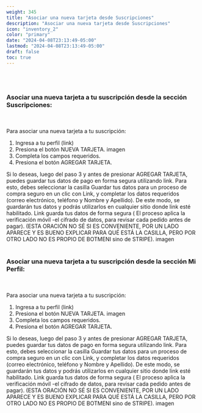 ```yaml
---
weight: 345
title: "Asociar una nueva tarjeta desde Suscripciones"
description: "Asociar una nueva tarjeta desde Suscripciones"
icon: "inventory_2"
color: "primary"
date: "2024-04-08T23:13:49-05:00"
lastmod: "2024-04-08T23:13:49-05:00"
draft: false
toc: true
---
```

<br></br>
### Asociar una nueva tarjeta a tu suscripción desde la sección Suscripciones:
<br></br>
Para asociar una nueva tarjeta a tu suscripción:
1. Ingresa a tu perfil (link)
2. Presiona el botón NUEVA TARJETA.
imagen
3. Completa los campos requeridos.
4. Presiona el botón AGREGAR TARJETA.

Si lo deseas, luego del paso 3 y antes de presionar AGREGAR TARJETA, puedes guardar tus datos de pago en forma segura utilizando link. Para esto, debes seleccionar la casilla Guardar tus datos para un proceso de compra seguro en un clic con Link, y completar los datos requeridos (correo electrónico, teléfono y  Nombre y Apellido). De este modo, se guardarán tus datos y podrás utilizarlos en cualquier sitio donde link esté habilitado. Link guarda tus datos de forma segura ( El proceso aplica la verificación móvil  -el cifrado de datos, para revisar cada pedido antes de pagar). (ESTA ORACIÓN NO SÉ SI ES CONVENIENTE, POR UN LADO APARECE Y ES BUENO EXPLICAR PARA QUÉ ESTÁ LA CASILLA, PERO POR OTRO LADO NO ES PROPIO DE BOTMENI sino de STRIPE).
imagen
<br></br>

### Asociar una nueva tarjeta a tu suscripción desde la sección Mi Perfil:
<br></br>
Para asociar una nueva tarjeta a tu suscripción:
1. Ingresa a tu perfil (link)
2. Presiona el botón NUEVA TARJETA.
imagen
3. Completa los campos requeridos. 
4. Presiona el botón AGREGAR TARJETA.

Si lo deseas, luego del paso 3 y antes de presionar AGREGAR TARJETA, puedes guardar tus datos de pago en forma segura utilizando link. Para esto, debes seleccionar la casilla Guardar tus datos para un proceso de compra seguro en un clic con Link, y completar los datos requeridos (correo electrónico, teléfono y  Nombre y Apellido). De este modo, se guardarán tus datos y podrás utilizarlos en cualquier sitio donde link esté habilitado. Link guarda tus datos de forma segura ( El proceso aplica la verificación móvil  -el cifrado de datos, para revisar cada pedido antes de pagar). (ESTA ORACIÓN NO SÉ SI ES CONVENIENTE, POR UN LADO APARECE Y ES BUENO EXPLICAR PARA QUÉ ESTÁ LA CASILLA, PERO POR OTRO LADO NO ES PROPIO DE BOTMENI sino de STRIPE).
imagen
<br></br>